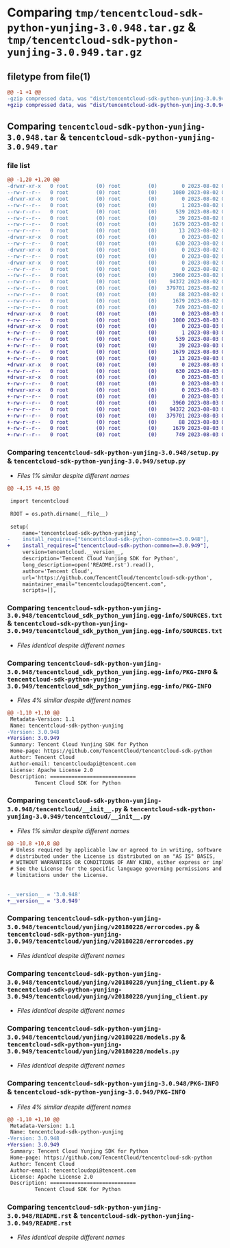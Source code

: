 # Comparing `tmp/tencentcloud-sdk-python-yunjing-3.0.948.tar.gz` & `tmp/tencentcloud-sdk-python-yunjing-3.0.949.tar.gz`

## filetype from file(1)

```diff
@@ -1 +1 @@
-gzip compressed data, was "dist/tencentcloud-sdk-python-yunjing-3.0.948.tar", last modified: Wed Aug  2 00:42:11 2023, max compression
+gzip compressed data, was "dist/tencentcloud-sdk-python-yunjing-3.0.949.tar", last modified: Thu Aug  3 00:39:12 2023, max compression
```

## Comparing `tencentcloud-sdk-python-yunjing-3.0.948.tar` & `tencentcloud-sdk-python-yunjing-3.0.949.tar`

### file list

```diff
@@ -1,20 +1,20 @@
-drwxr-xr-x   0 root         (0) root         (0)        0 2023-08-02 00:42:11.000000 tencentcloud-sdk-python-yunjing-3.0.948/
--rw-r--r--   0 root         (0) root         (0)     1080 2023-08-02 00:42:11.000000 tencentcloud-sdk-python-yunjing-3.0.948/setup.py
-drwxr-xr-x   0 root         (0) root         (0)        0 2023-08-02 00:42:11.000000 tencentcloud-sdk-python-yunjing-3.0.948/tencentcloud_sdk_python_yunjing.egg-info/
--rw-r--r--   0 root         (0) root         (0)        1 2023-08-02 00:42:11.000000 tencentcloud-sdk-python-yunjing-3.0.948/tencentcloud_sdk_python_yunjing.egg-info/dependency_links.txt
--rw-r--r--   0 root         (0) root         (0)      539 2023-08-02 00:42:11.000000 tencentcloud-sdk-python-yunjing-3.0.948/tencentcloud_sdk_python_yunjing.egg-info/SOURCES.txt
--rw-r--r--   0 root         (0) root         (0)       39 2023-08-02 00:42:11.000000 tencentcloud-sdk-python-yunjing-3.0.948/tencentcloud_sdk_python_yunjing.egg-info/requires.txt
--rw-r--r--   0 root         (0) root         (0)     1679 2023-08-02 00:42:11.000000 tencentcloud-sdk-python-yunjing-3.0.948/tencentcloud_sdk_python_yunjing.egg-info/PKG-INFO
--rw-r--r--   0 root         (0) root         (0)       13 2023-08-02 00:42:11.000000 tencentcloud-sdk-python-yunjing-3.0.948/tencentcloud_sdk_python_yunjing.egg-info/top_level.txt
-drwxr-xr-x   0 root         (0) root         (0)        0 2023-08-02 00:42:11.000000 tencentcloud-sdk-python-yunjing-3.0.948/tencentcloud/
--rw-r--r--   0 root         (0) root         (0)      630 2023-08-02 00:42:11.000000 tencentcloud-sdk-python-yunjing-3.0.948/tencentcloud/__init__.py
-drwxr-xr-x   0 root         (0) root         (0)        0 2023-08-02 00:42:11.000000 tencentcloud-sdk-python-yunjing-3.0.948/tencentcloud/yunjing/
--rw-r--r--   0 root         (0) root         (0)        0 2023-08-02 00:42:11.000000 tencentcloud-sdk-python-yunjing-3.0.948/tencentcloud/yunjing/__init__.py
-drwxr-xr-x   0 root         (0) root         (0)        0 2023-08-02 00:42:11.000000 tencentcloud-sdk-python-yunjing-3.0.948/tencentcloud/yunjing/v20180228/
--rw-r--r--   0 root         (0) root         (0)        0 2023-08-02 00:42:11.000000 tencentcloud-sdk-python-yunjing-3.0.948/tencentcloud/yunjing/v20180228/__init__.py
--rw-r--r--   0 root         (0) root         (0)     3960 2023-08-02 00:42:11.000000 tencentcloud-sdk-python-yunjing-3.0.948/tencentcloud/yunjing/v20180228/errorcodes.py
--rw-r--r--   0 root         (0) root         (0)    94372 2023-08-02 00:42:11.000000 tencentcloud-sdk-python-yunjing-3.0.948/tencentcloud/yunjing/v20180228/yunjing_client.py
--rw-r--r--   0 root         (0) root         (0)   379701 2023-08-02 00:42:11.000000 tencentcloud-sdk-python-yunjing-3.0.948/tencentcloud/yunjing/v20180228/models.py
--rw-r--r--   0 root         (0) root         (0)       88 2023-08-02 00:42:11.000000 tencentcloud-sdk-python-yunjing-3.0.948/setup.cfg
--rw-r--r--   0 root         (0) root         (0)     1679 2023-08-02 00:42:11.000000 tencentcloud-sdk-python-yunjing-3.0.948/PKG-INFO
--rw-r--r--   0 root         (0) root         (0)      749 2023-08-02 00:42:11.000000 tencentcloud-sdk-python-yunjing-3.0.948/README.rst
+drwxr-xr-x   0 root         (0) root         (0)        0 2023-08-03 00:39:12.000000 tencentcloud-sdk-python-yunjing-3.0.949/
+-rw-r--r--   0 root         (0) root         (0)     1080 2023-08-03 00:39:12.000000 tencentcloud-sdk-python-yunjing-3.0.949/setup.py
+drwxr-xr-x   0 root         (0) root         (0)        0 2023-08-03 00:39:12.000000 tencentcloud-sdk-python-yunjing-3.0.949/tencentcloud_sdk_python_yunjing.egg-info/
+-rw-r--r--   0 root         (0) root         (0)        1 2023-08-03 00:39:12.000000 tencentcloud-sdk-python-yunjing-3.0.949/tencentcloud_sdk_python_yunjing.egg-info/dependency_links.txt
+-rw-r--r--   0 root         (0) root         (0)      539 2023-08-03 00:39:12.000000 tencentcloud-sdk-python-yunjing-3.0.949/tencentcloud_sdk_python_yunjing.egg-info/SOURCES.txt
+-rw-r--r--   0 root         (0) root         (0)       39 2023-08-03 00:39:12.000000 tencentcloud-sdk-python-yunjing-3.0.949/tencentcloud_sdk_python_yunjing.egg-info/requires.txt
+-rw-r--r--   0 root         (0) root         (0)     1679 2023-08-03 00:39:12.000000 tencentcloud-sdk-python-yunjing-3.0.949/tencentcloud_sdk_python_yunjing.egg-info/PKG-INFO
+-rw-r--r--   0 root         (0) root         (0)       13 2023-08-03 00:39:12.000000 tencentcloud-sdk-python-yunjing-3.0.949/tencentcloud_sdk_python_yunjing.egg-info/top_level.txt
+drwxr-xr-x   0 root         (0) root         (0)        0 2023-08-03 00:39:12.000000 tencentcloud-sdk-python-yunjing-3.0.949/tencentcloud/
+-rw-r--r--   0 root         (0) root         (0)      630 2023-08-03 00:39:12.000000 tencentcloud-sdk-python-yunjing-3.0.949/tencentcloud/__init__.py
+drwxr-xr-x   0 root         (0) root         (0)        0 2023-08-03 00:39:12.000000 tencentcloud-sdk-python-yunjing-3.0.949/tencentcloud/yunjing/
+-rw-r--r--   0 root         (0) root         (0)        0 2023-08-03 00:39:12.000000 tencentcloud-sdk-python-yunjing-3.0.949/tencentcloud/yunjing/__init__.py
+drwxr-xr-x   0 root         (0) root         (0)        0 2023-08-03 00:39:12.000000 tencentcloud-sdk-python-yunjing-3.0.949/tencentcloud/yunjing/v20180228/
+-rw-r--r--   0 root         (0) root         (0)        0 2023-08-03 00:39:12.000000 tencentcloud-sdk-python-yunjing-3.0.949/tencentcloud/yunjing/v20180228/__init__.py
+-rw-r--r--   0 root         (0) root         (0)     3960 2023-08-03 00:39:12.000000 tencentcloud-sdk-python-yunjing-3.0.949/tencentcloud/yunjing/v20180228/errorcodes.py
+-rw-r--r--   0 root         (0) root         (0)    94372 2023-08-03 00:39:12.000000 tencentcloud-sdk-python-yunjing-3.0.949/tencentcloud/yunjing/v20180228/yunjing_client.py
+-rw-r--r--   0 root         (0) root         (0)   379701 2023-08-03 00:39:12.000000 tencentcloud-sdk-python-yunjing-3.0.949/tencentcloud/yunjing/v20180228/models.py
+-rw-r--r--   0 root         (0) root         (0)       88 2023-08-03 00:39:12.000000 tencentcloud-sdk-python-yunjing-3.0.949/setup.cfg
+-rw-r--r--   0 root         (0) root         (0)     1679 2023-08-03 00:39:12.000000 tencentcloud-sdk-python-yunjing-3.0.949/PKG-INFO
+-rw-r--r--   0 root         (0) root         (0)      749 2023-08-03 00:39:12.000000 tencentcloud-sdk-python-yunjing-3.0.949/README.rst
```

### Comparing `tencentcloud-sdk-python-yunjing-3.0.948/setup.py` & `tencentcloud-sdk-python-yunjing-3.0.949/setup.py`

 * *Files 1% similar despite different names*

```diff
@@ -4,15 +4,15 @@
 
 import tencentcloud
 
 ROOT = os.path.dirname(__file__)
 
 setup(
     name='tencentcloud-sdk-python-yunjing',
-    install_requires=["tencentcloud-sdk-python-common==3.0.948"],
+    install_requires=["tencentcloud-sdk-python-common==3.0.949"],
     version=tencentcloud.__version__,
     description='Tencent Cloud Yunjing SDK for Python',
     long_description=open('README.rst').read(),
     author='Tencent Cloud',
     url='https://github.com/TencentCloud/tencentcloud-sdk-python',
     maintainer_email="tencentcloudapi@tencent.com",
     scripts=[],
```

### Comparing `tencentcloud-sdk-python-yunjing-3.0.948/tencentcloud_sdk_python_yunjing.egg-info/SOURCES.txt` & `tencentcloud-sdk-python-yunjing-3.0.949/tencentcloud_sdk_python_yunjing.egg-info/SOURCES.txt`

 * *Files identical despite different names*

### Comparing `tencentcloud-sdk-python-yunjing-3.0.948/tencentcloud_sdk_python_yunjing.egg-info/PKG-INFO` & `tencentcloud-sdk-python-yunjing-3.0.949/tencentcloud_sdk_python_yunjing.egg-info/PKG-INFO`

 * *Files 4% similar despite different names*

```diff
@@ -1,10 +1,10 @@
 Metadata-Version: 1.1
 Name: tencentcloud-sdk-python-yunjing
-Version: 3.0.948
+Version: 3.0.949
 Summary: Tencent Cloud Yunjing SDK for Python
 Home-page: https://github.com/TencentCloud/tencentcloud-sdk-python
 Author: Tencent Cloud
 Author-email: tencentcloudapi@tencent.com
 License: Apache License 2.0
 Description: ============================
         Tencent Cloud SDK for Python
```

### Comparing `tencentcloud-sdk-python-yunjing-3.0.948/tencentcloud/__init__.py` & `tencentcloud-sdk-python-yunjing-3.0.949/tencentcloud/__init__.py`

 * *Files 1% similar despite different names*

```diff
@@ -10,8 +10,8 @@
 # Unless required by applicable law or agreed to in writing, software
 # distributed under the License is distributed on an "AS IS" BASIS,
 # WITHOUT WARRANTIES OR CONDITIONS OF ANY KIND, either express or implied.
 # See the License for the specific language governing permissions and
 # limitations under the License.
 
 
-__version__ = '3.0.948'
+__version__ = '3.0.949'
```

### Comparing `tencentcloud-sdk-python-yunjing-3.0.948/tencentcloud/yunjing/v20180228/errorcodes.py` & `tencentcloud-sdk-python-yunjing-3.0.949/tencentcloud/yunjing/v20180228/errorcodes.py`

 * *Files identical despite different names*

### Comparing `tencentcloud-sdk-python-yunjing-3.0.948/tencentcloud/yunjing/v20180228/yunjing_client.py` & `tencentcloud-sdk-python-yunjing-3.0.949/tencentcloud/yunjing/v20180228/yunjing_client.py`

 * *Files identical despite different names*

### Comparing `tencentcloud-sdk-python-yunjing-3.0.948/tencentcloud/yunjing/v20180228/models.py` & `tencentcloud-sdk-python-yunjing-3.0.949/tencentcloud/yunjing/v20180228/models.py`

 * *Files identical despite different names*

### Comparing `tencentcloud-sdk-python-yunjing-3.0.948/PKG-INFO` & `tencentcloud-sdk-python-yunjing-3.0.949/PKG-INFO`

 * *Files 4% similar despite different names*

```diff
@@ -1,10 +1,10 @@
 Metadata-Version: 1.1
 Name: tencentcloud-sdk-python-yunjing
-Version: 3.0.948
+Version: 3.0.949
 Summary: Tencent Cloud Yunjing SDK for Python
 Home-page: https://github.com/TencentCloud/tencentcloud-sdk-python
 Author: Tencent Cloud
 Author-email: tencentcloudapi@tencent.com
 License: Apache License 2.0
 Description: ============================
         Tencent Cloud SDK for Python
```

### Comparing `tencentcloud-sdk-python-yunjing-3.0.948/README.rst` & `tencentcloud-sdk-python-yunjing-3.0.949/README.rst`

 * *Files identical despite different names*

